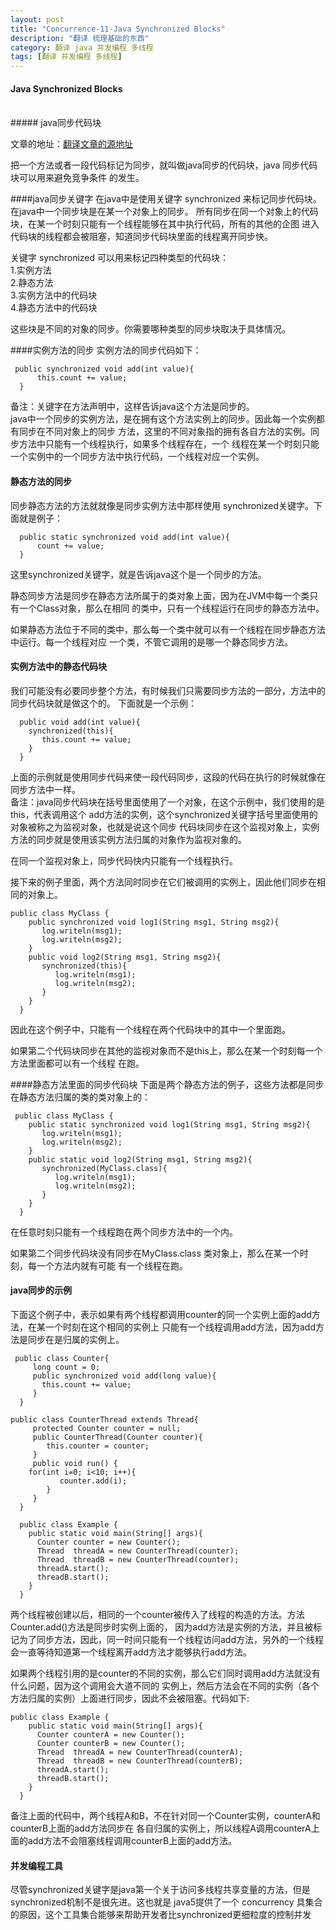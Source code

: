 ```yaml
---
layout: post
title: "Concurrence-11-Java Synchronized Blocks"
description: "翻译 梳理基础的东西"
category: 翻译 java 并发编程 多线程
tags: [翻译 并发编程 多线程]
---
```

#### Java Synchronized Blocks
<br/>
##### java同步代码块
<br/>

文章的地址：[翻译文章的源地址](http://tutorials.jenkov.com/java-concurrency/synchronized.html)
<br/>

把一个方法或者一段代码标记为同步，就叫做java同步的代码块，java 同步代码块可以用来避免竞争条件
的发生。   

####java同步关键字
在java中是使用关键字 synchronized 来标记同步代码块。在java中一个同步块是在某一个对象上的同步。
所有同步在同一个对象上的代码块，在某一个时刻只能有一个线程能够在其中执行代码，所有的其他的企图
进入代码块的线程都会被阻塞，知道同步代码块里面的线程离开同步快。   

关键字 synchronized 可以用来标记四种类型的代码块：    
1.实例方法    
2.静态方法   
3.实例方法中的代码块   
4.静态方法中的代码块    

这些块是不同的对象的同步。你需要哪种类型的同步块取决于具体情况。   

####实例方法的同步
实例方法的同步代码如下：    

```
 public synchronized void add(int value){
      this.count += value;
  }
```  


备注：关键字在方法声明中，这样告诉java这个方法是同步的。     
java中一个同步的实例方法，是在拥有这个方法实例上的同步。因此每一个实例都有同步在不同对象上的同步
方法，这里的不同对象指的拥有各自方法的实例。同步方法中只能有一个线程执行，如果多个线程存在，一个
线程在某一个时刻只能一个实例中的一个同步方法中执行代码，一个线程对应一个实例。    

#### 静态方法的同步

同步静态方法的方法就就像是同步实例方法中那样使用 synchronized关键字。下面就是例子：   

```
  public static synchronized void add(int value){
      count += value;
  }
```

这里synchronized关键字，就是告诉java这个是一个同步的方法。    

静态同步方法是同步在静态方法所属于的类对象上面，因为在JVM中每一个类只有一个Class对象，那么在相同
的类中，只有一个线程运行在同步的静态方法中。    

如果静态方法位于不同的类中，那么每一个类中就可以有一个线程在同步静态方法中运行。每一个线程对应
一个类，不管它调用的是哪一个静态同步方法。    

#### 实例方法中的静态代码块
我们可能没有必要同步整个方法，有时候我们只需要同步方法的一部分，方法中的同步代码块就是做这个的。
下面就是一个示例：   

```
  public void add(int value){
    synchronized(this){
       this.count += value;   
    }
  }
```

上面的示例就是使用同步代码来使一段代码同步，这段的代码在执行的时候就像在同步方法中一样。  
备注：java同步代码块在括号里面使用了一个对象，在这个示例中，我们使用的是this，代表调用这个
add方法的实例，这个synchronized关键字括号里面使用的对象被称之为监视对象，也就是说这个同步
代码块同步在这个监视对象上，实例方法的同步就是使用该实例方法归属的对象作为监视对象的。    

在同一个监视对象上，同步代码快内只能有一个线程执行。  

接下来的例子里面，两个方法同时同步在它们被调用的实例上，因此他们同步在相同的对象上。

```
public class MyClass {
    public synchronized void log1(String msg1, String msg2){
       log.writeln(msg1);
       log.writeln(msg2);
    }
    public void log2(String msg1, String msg2){
       synchronized(this){
          log.writeln(msg1);
          log.writeln(msg2);
       }
    }
  }
```  

因此在这个例子中，只能有一个线程在两个代码块中的其中一个里面跑。   

如果第二个代码块同步在其他的监视对象而不是this上，那么在某一个时刻每一个方法里面都可以有一个线程
在跑。   

####静态方法里面的同步代码块
下面是两个静态方法的例子，这些方法都是同步在静态方法归属的类的类对象上的：    

```
 public class MyClass {
    public static synchronized void log1(String msg1, String msg2){
       log.writeln(msg1);
       log.writeln(msg2);
    }
    public static void log2(String msg1, String msg2){
       synchronized(MyClass.class){
          log.writeln(msg1);
          log.writeln(msg2);  
       }
    }
  }
```    

在任意时刻只能有一个线程跑在两个同步方法中的一个内。    

如果第二个同步代码块没有同步在MyClass.class 类对象上，那么在某一个时刻，每一个方法内就有可能
有一个线程在跑。   

#### java同步的示例
下面这个例子中，表示如果有两个线程都调用counter的同一个实例上面的add方法，在某一个时刻在这个相同的实例上
只能有一个线程调用add方法，因为add方法是同步在是归属的实例上。    

```
 public class Counter{
     long count = 0;
     public synchronized void add(long value){
       this.count += value;
     }
  }
```

```
public class CounterThread extends Thread{
     protected Counter counter = null;
     public CounterThread(Counter counter){
        this.counter = counter;
     }
     public void run() {
	for(int i=0; i<10; i++){
           counter.add(i);
        }
     }
  }
```    

```
  public class Example {
    public static void main(String[] args){
      Counter counter = new Counter();
      Thread  threadA = new CounterThread(counter);
      Thread  threadB = new CounterThread(counter);
      threadA.start();
      threadB.start(); 
    }
  }
```

两个线程被创建以后，相同的一个counter被传入了线程的构造的方法。方法Counter.add()方法是同步时实例上面的，
因为add方法是实例的方法，并且被标记为了同步方法，因此，同一时间只能有一个线程访问add方法，另外的一个线程
会一直等待知道第一个线程离开add方法才能够执行add方法。   

如果两个线程引用的是counter的不同的实例，那么它们同时调用add方法就没有什么问题，因为这个调用会大道不同的
实例上，然后方法会在不同的实例（各个方法归属的实例）上面进行同步，因此不会被阻塞。代码如下:   

```
public class Example {
    public static void main(String[] args){
      Counter counterA = new Counter();
      Counter counterB = new Counter();
      Thread  threadA = new CounterThread(counterA);
      Thread  threadB = new CounterThread(counterB);
      threadA.start();
      threadB.start(); 
    }
  }
```

备注上面的代码中，两个线程A和B，不在针对同一个Counter实例，counterA和counterB上面的add方法同步在
各自归属的实例上，所以线程A调用counterA上面的add方法不会阻塞线程调用counterB上面的add方法。    

#### 并发编程工具
尽管synchronized关键字是java第一个关于访问多线程共享变量的方法，但是synchronized机制不是很先进。这也就是
java5提供了一个 concurrency 具集合的原因，这个工具集合能够来帮助开发者比synchronized更细粒度的控制并发




 
















